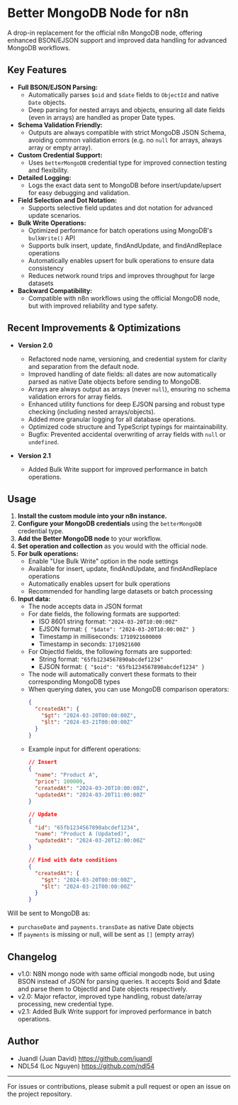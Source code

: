 # Better MongoDB Node for n8n

A drop-in replacement for the official n8n MongoDB node, offering enhanced BSON/EJSON support and improved data handling for advanced MongoDB workflows.

## Key Features

- **Full BSON/EJSON Parsing:**
  - Automatically parses `$oid` and `$date` fields to `ObjectId` and native `Date` objects.
  - Deep parsing for nested arrays and objects, ensuring all date fields (even in arrays) are handled as proper Date types.
- **Schema Validation Friendly:**
  - Outputs are always compatible with strict MongoDB JSON Schema, avoiding common validation errors (e.g. no `null` for arrays, always array or empty array).
- **Custom Credential Support:**
  - Uses `betterMongoDB` credential type for improved connection testing and flexibility.
- **Detailed Logging:**
  - Logs the exact data sent to MongoDB before insert/update/upsert for easy debugging and validation.
- **Field Selection and Dot Notation:**
  - Supports selective field updates and dot notation for advanced update scenarios.
- **Bulk Write Operations:**
  - Optimized performance for batch operations using MongoDB's `bulkWrite()` API
  - Supports bulk insert, update, findAndUpdate, and findAndReplace operations
  - Automatically enables upsert for bulk operations to ensure data consistency
  - Reduces network round trips and improves throughput for large datasets
- **Backward Compatibility:**
  - Compatible with n8n workflows using the official MongoDB node, but with improved reliability and type safety.

## Recent Improvements & Optimizations

- **Version 2.0**
  - Refactored node name, versioning, and credential system for clarity and separation from the default node.
  - Improved handling of date fields: all dates are now automatically parsed as native Date objects before sending to MongoDB.
  - Arrays are always output as arrays (never `null`), ensuring no schema validation errors for array fields.
  - Enhanced utility functions for deep EJSON parsing and robust type checking (including nested arrays/objects).
  - Added more granular logging for all database operations.
  - Optimized code structure and TypeScript typings for maintainability.
  - Bugfix: Prevented accidental overwriting of array fields with `null` or `undefined`.

- **Version 2.1**
  - Added Bulk Write support for improved performance in batch operations.

## Usage

1. **Install the custom module into your n8n instance.**
2. **Configure your MongoDB credentials** using the `betterMongoDB` credential type.
3. **Add the Better MongoDB node** to your workflow.
4. **Set operation and collection** as you would with the official node.
5. **For bulk operations:**
   - Enable "Use Bulk Write" option in the node settings
   - Available for insert, update, findAndUpdate, and findAndReplace operations
   - Automatically enables upsert for bulk operations
   - Recommended for handling large datasets or batch processing
6. **Input data:**
   - The node accepts data in JSON format
   - For date fields, the following formats are supported:
     - ISO 8601 string format: `"2024-03-20T10:00:00Z"`
     - EJSON format: `{ "$date": "2024-03-20T10:00:00Z" }`
     - Timestamp in milliseconds: `1710921600000`
     - Timestamp in seconds: `1710921600`
   - For ObjectId fields, the following formats are supported:
     - String format: `"65fb1234567890abcdef1234"`
     - EJSON format: `{ "$oid": "65fb1234567890abcdef1234" }`
   - The node will automatically convert these formats to their corresponding MongoDB types
   - When querying dates, you can use MongoDB comparison operators:
     ```json
     {
       "createdAt": {
         "$gt": "2024-03-20T00:00:00Z",
         "$lt": "2024-03-21T00:00:00Z"
       }
     }
     ```
   - Example input for different operations:
     ```json
     // Insert
     {
       "name": "Product A",
       "price": 100000,
       "createdAt": "2024-03-20T10:00:00Z",
       "updatedAt": "2024-03-20T11:00:00Z"
     }

     // Update
     {
       "id": "65fb1234567890abcdef1234",
       "name": "Product A (Updated)",
       "updatedAt": "2024-03-20T12:00:00Z"
     }

     // Find with date conditions
     {
       "createdAt": {
         "$gt": "2024-03-20T00:00:00Z",
         "$lt": "2024-03-21T00:00:00Z"
       }
     }
     ```


Will be sent to MongoDB as:
- `purchaseDate` and `payments.transDate` as native Date objects
- If `payments` is missing or null, will be sent as `[]` (empty array)

## Changelog

- v1.0: N8N mongo node with same official mongodb node, but using BSON instead of JSON for parsing queries. It accepts $oid and $date and parse them to ObjectId and Date objects respectively.
- v2.0: Major refactor, improved type handling, robust date/array processing, new credential type.
- v2.1: Added Bulk Write support for improved performance in batch operations.

## Author
- Juandl (Juan David)
https://github.com/juandl
- NDL54 (Loc Nguyen)
https://github.com/ndl54

---

For issues or contributions, please submit a pull request or open an issue on the project repository.
